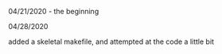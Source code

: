 04/21/2020 - the beginning 

04/28/2020 

added a skeletal makefile, and attempted at the code a little bit
